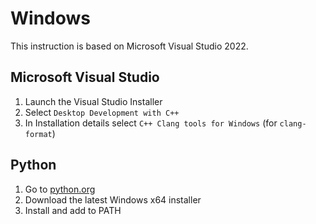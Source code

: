 # Windows

This instruction is based on Microsoft Visual Studio 2022.

## Microsoft Visual Studio

1. Launch the Visual Studio Installer
2. Select `Desktop Development with C++`
3. In Installation details select `C++ Clang tools for Windows` (for `clang-format`)

## Python

1. Go to [python.org](https://www.python.org/)
2. Download the latest Windows x64 installer
3. Install and add to PATH
